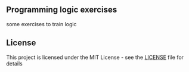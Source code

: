 ## Programming logic exercises

some exercises to train logic

## License

This project is licensed under the MIT License - see the [LICENSE](LICENSE) file for details

